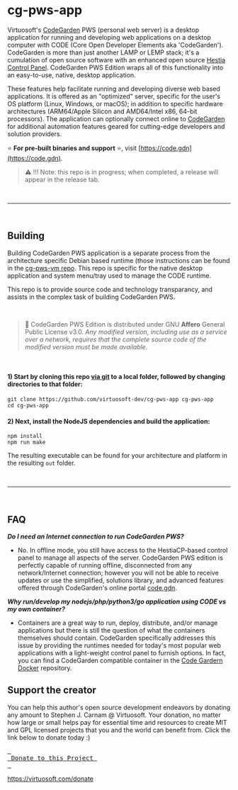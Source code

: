 # cg-pws-app
Virtuosoft's [CodeGarden](https://code.gdn) PWS (personal web server) is a desktop application for running and developing web applications on a desktop computer with CODE (Core Open Developer Elements aka 'CodeGarden'). CodeGarden is more than just another LAMP or LEMP stack; it's a cumulation of open source software with an enhanced open source [Hestia Control Panel](https://hestiacp.com). CodeGarden PWS Edition wraps all of this functionality into an easy-to-use, native, desktop application.

These features help facilitate running and developing diverse web based applications. It is offered as an "optimized" server, specific for the user's OS platform (Linux, Windows, or macOS); in addition to specific hardware architectures (ARM64/Apple Silicon and AMD64/Intel x86, 64-bit processors). The application can optionally connect online to [CodeGarden](https://code.gdn) for additional automation features geared for cutting-edge developers and solution providers.

:star: **For pre-built binaries and support** :star:, visit [https://code.gdn](https://code.gdn).

> :warning: !!! Note: this repo is in progress; when completed, a release will appear in the release tab.

&nbsp;

-----

&nbsp;

## Building
Building CodeGarden PWS application is a separate process from the architecture specific Debian based runtime (those instructions can be found in the [cg-pws-vm repo](https://github.com/virtuosoft-dev/cg-pws-vm). This repo is specific for the native desktop application and system menu/tray used to manage the CODE runtime.

This repo is to provide source code and technology transparancy, and assists in the complex task of building CodeGarden PWS.

&nbsp;

> :triangular_flag_on_post: CodeGarden PWS Edition is distributed under GNU **Affero** General Public License v3.0. *Any modified version, including use as a service over a network, requires that the complete source code of the modified version must be made available*.

&nbsp;


#### 1) Start by cloning this repo [via git](https://git-scm.com) to a local folder, followed by changing directories to that folder:
```
git clone https://github.com/virtuosoft-dev/cg-pws-app cg-pws-app
cd cg-pws-app
```

#### 2) Next, install the NodeJS dependencies and build the application:
```
npm install
npm run make
```

The resulting executable can be found for your architecture and platform in the resulting `out` folder. 

&nbsp;

-----

&nbsp;

## FAQ

***Do I need an Internet connection to run CodeGarden PWS?***
* No. In offline mode, you still have access to the HestiaCP-based control panel to manage all aspects of the server. CodeGarden PWS edition is perfectly capable of running offline, disconnected from any network/Internet connection; however you will not be able to receive updates or use the simplified, solutions library, and advanced features offered through CodeGarden's online portal [code.gdn](https://code.gdn). 

***Why run/develop my nodejs/php/python3/go application using CODE vs my own container?***
* Containers are a great way to run, deploy, distribute, and/or manage applications but there is still the question of what the containers themselves should contain. CodeGarden specifically addresses this issue by providing the runtimes needed for today's most popular web applications with a light-weight control panel to furnish options. In fact, you can find a CodeGarden compatible container in the [Code Gardern Docker](https://github.com/Steveorevo/hestiacp-dockered) repository.

## Support the creator
You can help this author's open source development endeavors by donating any amount to Stephen J. Carnam @ Virtuosoft. Your donation, no matter how large or small helps pay for essential time and resources to create MIT and GPL licensed projects that you and the world can benefit from. Click the link below to donate today :)
<div>
         

[<kbd> <br> Donate to this Project <br> </kbd>][KBD]


</div>


<!---------------------------------------------------------------------------->

[KBD]: https://virtuosoft.com/donate

https://virtuosoft.com/donate
